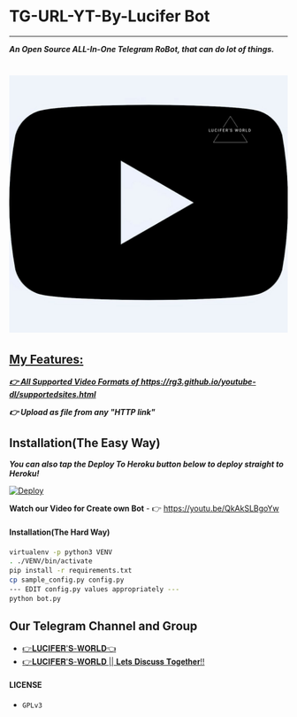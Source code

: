 # TG-URL-YT-By-Lucifer Bot
---

***An Open Source ALL-In-One Telegram RoBot, that can do lot of things.***


<h1>
  <a href="https://telegram.dog/LW_YT_dl_bot"><img src="https://github.com/Lucifer-00007/TG-URL-YT-By-Lucifer/blob/main/Bot%20Pic/IMG_20201220_175700.jpg"</a>
</h1>


## **My Features**:

***👉 All Supported Video Formats of https://rg3.github.io/youtube-dl/supportedsites.html***

***👉 Upload as file from any "HTTP link"***

## Installation(The Easy Way)
***You can also tap the Deploy To Heroku button below to deploy straight to Heroku!***

[![Deploy](https://www.herokucdn.com/deploy/button.svg)](https://heroku.com/deploy?template=https://github.com/Lucifer-00007/TG-URL-YT-By-Lucifer)

**Watch our Video for Create own Bot** - 👉 https://youtu.be/QkAkSLBgoYw

#### Installation(The Hard Way)

```sh
virtualenv -p python3 VENV
. ./VENV/bin/activate
pip install -r requirements.txt
cp sample_config.py config.py
--- EDIT config.py values appropriately ---
python bot.py
```
## Our Telegram Channel and Group

* [👉𝐋𝐔𝐂𝐈𝐅𝐄𝐑'𝐒-𝐖𝐎𝐑𝐋𝐃👈](https://telegram.dog/LuciferWorld77)
* [👉𝐋𝐔𝐂𝐈𝐅𝐄𝐑'𝐒-𝐖𝐎𝐑𝐋𝐃 || 𝐋𝐞𝐭𝐬 𝐃𝐢𝐬𝐜𝐮𝐬𝐬 𝐓𝐨𝐠𝐞𝐭𝐡𝐞𝐫!!](https://telegram.dog/LuciferWorld777)

#### LICENSE
- `GPLv3`
